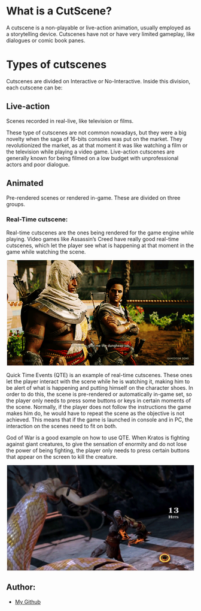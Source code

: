 # What is a CutScene?

A cutscene is a non-playable or live-action animation, usually employed as a storytelling device. Cutscenes have not or have very limited gameplay, like dialogues or comic book panes. 

# Types of cutscenes

Cutscenes are divided on Interactive or No-Interactive. Inside this division, each cutscene can be: 

## Live-action

Scenes recorded in real-live, like television or films. 

These type of cutscenes are not common nowadays, but they were a big novelty when the saga of 16-bits consoles was put on the market. They revolutionized the market, as at that moment it was like watching a film or the television while playing a video game. 
Live-action cutscenes are generally known for being filmed on a low budget with unprofessional actors and poor dialogue. 

## Animated

Pre-rendered scenes or rendered in-game. These are divided on three groups.  

### Real-Time cutscene: 

Real-time cutscenes are the ones being rendered for the game engine while playing. Video games like Assassin’s Creed have really good real-time cutscenes, which let the player see what is happening at that moment in the game while watching the scene.  

<p align="center">
  <img  src="https://github.com/JoanBarduena/CutSceneManager/blob/master/docs/assasinscreed.gif">
</p>

Quick Time Events (QTE) is an example of real-time cutscenes. These ones let the player interact with the scene while he is watching it, making him to be alert of what is happening and putting himself on the character shoes. In order to do this, the scene is pre-rendered or automatically in-game set, so the player only needs to press some buttons or keys in certain moments of the scene. Normally, if the player does not follow the instructions the game makes him do, he would have to repeat the scene as the objective is not achieved. This means that if the game is launched in console and in PC, the interaction on the scenes need to fit on both. 

God of War is a good example on how to use QTE. When Kratos is fighting against giant creatures, to give the sensation of enormity and do not lose the power of being fighting, the player only needs to press certain buttons that appear on the screen to kill the creature.

<p align="center">
  <img  src="https://github.com/JoanBarduena/CutSceneManager/blob/master/docs/kratos_gif.gif" width="500">
</p>

## Author:

- [My Github](https://github.com/JoanBarduena)
